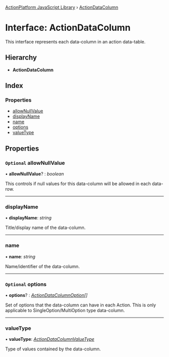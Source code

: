 [ActionPlatform JavaScript Library](../README.md) › [ActionDataColumn](actiondatacolumn.md)

# Interface: ActionDataColumn

This interface represents each data-column in an action data-table.

## Hierarchy

* **ActionDataColumn**

## Index

### Properties

* [allowNullValue](actiondatacolumn.md#optional-allownullvalue)
* [displayName](actiondatacolumn.md#displayname)
* [name](actiondatacolumn.md#name)
* [options](actiondatacolumn.md#optional-options)
* [valueType](actiondatacolumn.md#valuetype)

## Properties

### `Optional` allowNullValue

• **allowNullValue**? : *boolean*

This controls if null values for this data-column will be allowed in each data-row.

___

###  displayName

• **displayName**: *string*

Title/display name of the data-column.

___

###  name

• **name**: *string*

Name/identifier of the data-column.

___

### `Optional` options

• **options**? : *[ActionDataColumnOption](actiondatacolumnoption.md)[]*

Set of options that the data-column can have in each Action.
This is only applicable to SingleOption/MultiOption type data-column.

___

###  valueType

• **valueType**: *[ActionDataColumnValueType](../enums/actiondatacolumnvaluetype.md)*

Type of values contained by the data-column.
